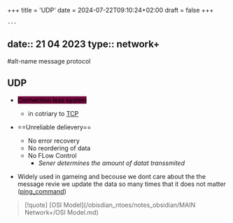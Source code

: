+++
title = 'UDP'
date = 2024-07-22T09:10:24+02:00
draft = false
+++

    ---
date:: 21 04 2023
type:: network+
---
#alt-name message protocol 
## UDP
- <mark style="background: #72083D;">Connection less system </mark>
	- in cotriary to [TCP](/obisdian_ntoes/notes_obsidian/ZPythonref/DjangoFramework/Network+/Ref_OSI/TCP.md)
- ==Unreliable delievery==
	- No error recovery
	- No reordering of data
	- No FLow Control 
		- *Sener determines the amount of datat transsmited*

- Widely used in gameing and  becouse we dont care about the the message revie we update the data so many times that it does not matter ([ping_command](/ping_command.md)) 

>[!quote] [OSI Model](/obisdian_ntoes/notes_obsidian/MAIN Network+/OSI Model.md)